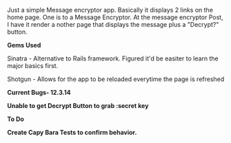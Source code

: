 Just a simple Message encryptor app. Basically it displays 2 links on the home page. One is to a Message Encryptor. At the message encryptor Post, I have it render a nother page that displays the message plus a "Decrypt?" button. 


<p><b>Gems Used</b> </p>
<p> Sinatra - Alternative to Rails framework. Figured it'd be easiter to learn the major basics first.<p>
	<p>Shotgun - Allows for the app to be reloaded everytime the page is refreshed</p>

<p> <b>Current Bugs- 12.3.14<b></p>
<p>Unable to get Decrypt Button to grab :secret key</p>

<p> <b> To Do<b> <p>
	Create Capy Bara Tests to confirm behavior.
